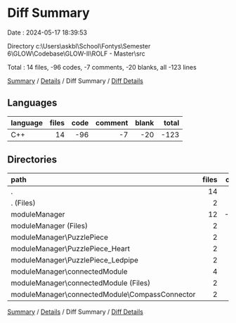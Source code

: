 # Diff Summary

Date : 2024-05-17 18:39:53

Directory c:\\Users\\askbl\\School\\Fontys\\Semester 6\\GLOW\\Codebase\\GLOW-II\\ROLF - Master\\src

Total : 14 files,  -96 codes, -7 comments, -20 blanks, all -123 lines

[Summary](results.md) / [Details](details.md) / Diff Summary / [Diff Details](diff-details.md)

## Languages
| language | files | code | comment | blank | total |
| :--- | ---: | ---: | ---: | ---: | ---: |
| C++ | 14 | -96 | -7 | -20 | -123 |

## Directories
| path | files | code | comment | blank | total |
| :--- | ---: | ---: | ---: | ---: | ---: |
| . | 14 | -96 | -7 | -20 | -123 |
| . (Files) | 2 | 5 | 0 | 1 | 6 |
| moduleManager | 12 | -101 | -7 | -21 | -129 |
| moduleManager (Files) | 2 | 118 | 29 | 28 | 175 |
| moduleManager\\PuzzlePiece | 2 | -73 | -12 | -13 | -98 |
| moduleManager\\PuzzlePiece_Heart | 2 | -54 | -11 | -13 | -78 |
| moduleManager\\PuzzlePiece_Ledpipe | 2 | -54 | -11 | -13 | -78 |
| moduleManager\\connectedModule | 4 | -38 | -2 | -10 | -50 |
| moduleManager\\connectedModule (Files) | 2 | 32 | 1 | 9 | 42 |
| moduleManager\\connectedModule\\CompassConnector | 2 | -70 | -3 | -19 | -92 |

[Summary](results.md) / [Details](details.md) / Diff Summary / [Diff Details](diff-details.md)